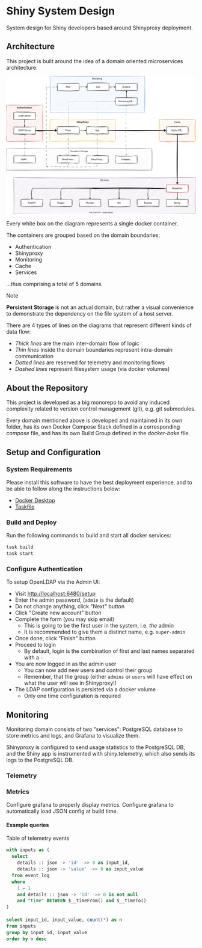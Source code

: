 # Shiny System Design

System design for Shiny developers based around Shinyproxy deployment.

## Architecture

This project is built around the idea of a domain oriented microservices architecture.

![architecture-diagram](./architecture.svg)

Every white box on the diagram represents a single docker container.

The containers are grouped based on the domain boundaries:

- Authentication
- Shinyproxy
- Monitoring
- Cache
- Services

...thus comprising a total of 5 domains.

>[!NOTE]
>**Persistent Storage** is not an actual domain, but rather
>a visual convenience to demonstrate the dependency on the
> file system of a host server.

There are 4 types of lines on the diagrams that represent different
kinds of data flow:

- *Thick lines* are the main inter-domain flow of logic
- *Thin lines* inside the domain boundaries represent intra-domain communication
- *Dotted lines* are reserved for telemetry and monitoring flows
- *Dashed lines* represent filesystem usage (via docker volumes)

## About the Repository

This project is developed as a big monorepo to avoid any induced complexity
related to version control management (git), e.g. git submodules.

Every domain mentioned above is developed and maintained in its own folder,
has its own Docker Compose Stack defined in a corresponding *compose* file,
and has its own Build Group defined in the *docker-bake* file.

## Setup and Configuration

### System Requirements

Please install this software to have the best deployment experience,
and to be able to follow along the instructions below:

- [Docker Desktop](https://www.docker.com/products/docker-desktop/)
- [Taskfile](https://taskfile.dev/)

### Build and Deploy

Run the following commands to build and start all docker services:

```sh
task build
task start
```

### Configure Authentication

To setup OpenLDAP via the Admin UI:

- Visit [http://localhost:6480/setup](http://localhost:6480/setup)
- Enter the admin password, (`admin` is the default)
- Do not change anything, click "Next" button
- Click "Create new account" button
- Complete the form (you may skip email)
  - This is going to be the first user in the system, i.e. *the* admin
  - It is recommended to give them a distinct name, e.g. `super-admin`
- Once done, click "Finish" button
- Proceed to login
  - By default, login is the combination of first and last names separated with a `-`
- You are now logged in as the admin user
  - You can now add new users and control their group
  - Remember, that the group (either `admins` or `users` will have effect on what the user will see in Shinyproxy!)
- The LDAP configuration is persisted via a docker volume
  - Only one time configuration is required

## Monitoring

Monitoring domain consists of two "services": PostgreSQL database to
store metrics and logs, and Grafana to visualize them.

Shinyproxy is configured to send usage statistics to the PostgreSQL DB,
and the Shiny app is instrumented with shiny.telemetry, which also
sends its logs to the PostgreSQL DB.

### Telemetry

### Metrics

Configure grafana to properly display metrics.
Configure grafana to automatically load JSON config at build time.

#### Example queries

Table of telemetry events

```sql
with inputs as (
  select
    details :: json -> 'id' ->> 0 as input_id,
    details :: json -> 'value' ->> 0 as input_value
  from event_log
  where
    1 = 1
    and details :: json -> 'id' ->> 0 is not null
    and "time" BETWEEN $__timeFrom() and $__timeTo()
)

select input_id, input_value, count(*) as n
from inputs
group by input_id, input_value
order by n desc
```
